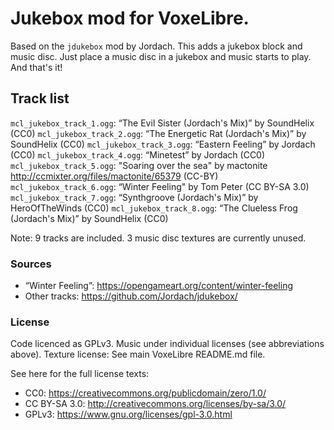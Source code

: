 # Jukebox mod for VoxeLibre.

Based on the `jdukebox` mod by Jordach. This adds a jukebox block and
music disc. Just place a music disc in a jukebox and music starts
to play. And that's it!

## Track list

`mcl_jukebox_track_1.ogg`: “The Evil Sister (Jordach's Mix)” by SoundHelix (CC0)
`mcl_jukebox_track_2.ogg`: “The Energetic Rat (Jordach's Mix)” by SoundHelix (CC0)
`mcl_jukebox_track_3.ogg`: “Eastern Feeling” by Jordach (CC0)
`mcl_jukebox_track_4.ogg`: “Minetest” by Jordach (CC0)
`mcl_jukebox_track_5.ogg`: "Soaring over the sea" by mactonite http://ccmixter.org/files/mactonite/65379 (CC-BY)
`mcl_jukebox_track_6.ogg`: “Winter Feeling" by Tom Peter (CC BY-SA 3.0)
`mcl_jukebox_track_7.ogg`: “Synthgroove (Jordach's Mix)” by HeroOfTheWinds (CC0)
`mcl_jukebox_track_8.ogg`: “The Clueless Frog (Jordach's Mix)” by SoundHelix (CC0)

Note: 9 tracks are included. 3 music disc textures are currently unused.

### Sources

* “Winter Feeling”: <https://opengameart.org/content/winter-feeling>
* Other tracks: <https://github.com/Jordach/jdukebox/>

### License

Code licenced as GPLv3. Music under individual licenses (see abbreviations
above). Texture license: See main VoxeLibre README.md file.

See here for the full license texts:

* CC0: <https://creativecommons.org/publicdomain/zero/1.0/>
* CC BY-SA 3.0: <http://creativecommons.org/licenses/by-sa/3.0/>
* GPLv3: <https://www.gnu.org/licenses/gpl-3.0.html>
